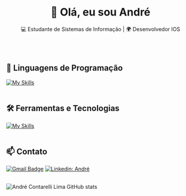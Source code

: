 <h1 align="center">👋 Olá, eu sou André</h1>

<p align="center">
  💻 Estudante de Sistemas de Informação | 🌍 Desenvolvedor IOS 
</p><br><br>


## 🚀 Linguagens de Programação
[![My Skills](https://skillicons.dev/icons?i=swift,java,python,javascript,c,sql)](https://skillicons.dev)<br><br>

## 🛠️ Ferramentas e Tecnologias
[![My Skills](https://skillicons.dev/icons?i=vscode,eclipse,github)](https://skillicons.dev)<br><br>

## 📫 Contato

[![Gmail Badge](https://img.shields.io/badge/-a.contarellilima@gmail.com-006bed?style=flat-square&logo=Gmail&logoColor=white&link=mailto:a.contarellilima@gmail.com)](mailto:a.contarellilima@gmail.com)
[![Linkedin: André](https://img.shields.io/badge/-AndreLima-blue?style=flat-square&logo=Linkedin&logoColor=white&link=https://www.linkedin.com/in/andré-lima-4a658225a/)](https://www.linkedin.com/in/andré-lima-4a658225a/)
<br><br>


![André Contarelli Lima GitHub stats](https://github-readme-stats.vercel.app/api?username=AndreContarelli&show_icons=true&theme=radical)
